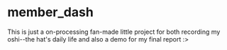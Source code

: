 # member_dash
This is just a on-processing fan-made little project for both recording my oshi--the hat's daily life and also a demo for my final report :>
